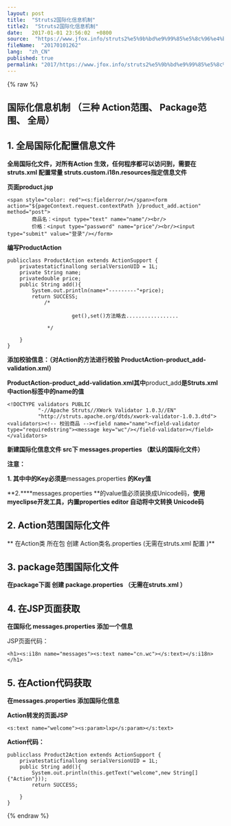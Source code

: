 ```yaml
---
layout: post
title:  "Struts2国际化信息机制"
title2:  "Struts2国际化信息机制"
date:   2017-01-01 23:56:02  +0800
source:  "https://www.jfox.info/struts2%e5%9b%bd%e9%99%85%e5%8c%96%e4%bf%a1%e6%81%af%e6%9c%ba%e5%88%b6.html"
fileName:  "20170101262"
lang:  "zh_CN"
published: true
permalink: "2017/https://www.jfox.info/struts2%e5%9b%bd%e9%99%85%e5%8c%96%e4%bf%a1%e6%81%af%e6%9c%ba%e5%88%b6.html"
---
```

{% raw %}
##  国际化信息机制  （三种 Action范围、 Package范围、 全局）

## 1. 全局国际化配置信息文件

**全局国际化文件，对所有Action 生效，任何程序都可以访问到，需要在struts.xml 配置常量 struts.custom.i18n.resources指定信息文件**

**页面product.jsp**

    <span style="color: red"><s:fielderror/></span><form action="${pageContext.request.contextPath }/product_add.action" method="post">
            商品名：<input type="text" name="name"/><br/>
            价格：<input type="password" name="price"/><br/><input type="submit" value="登录"/></form>

**编写ProductAction**

    publicclass ProductAction extends ActionSupport {
        privatestaticfinallong serialVersionUID = 1L;
        private String name;
        privatedouble price;
        public String add(){
            System.out.println(name+"---------"+price);
            return SUCCESS;
                /*
    
                         get(),set()方法略去.................
    
                 */
            
        }
    }

**添加校验信息：（对Action的方法进行校验 ProductAction-product_add-validation.xml）**

****ProductAction-product_add-validation.xml其中****product_add****是Struts.xml中action标签中的name的值****

    <!DOCTYPE validators PUBLIC
              "-//Apache Struts//XWork Validator 1.0.3//EN"
              "http://struts.apache.org/dtds/xwork-validator-1.0.3.dtd"><validators><!-- 校验商品 --><field name="name"><field-validator type="requiredstring"><message key="wc"/></field-validator></field></validators>

**新建国际化信息文件  src下 messages.properties （默认的国际化文件）**

**注意：**

**1. 其中<message key=”wc”/>中的Key必须是**messages.properties  **的Key值**

**2.****messages.properties  **的value值必须装换成Unicode码，**使用myeclipse开发工具，内置properties editor 自动将中文转换 Unicode码**

## 2.  Action范围国际化文件

** 在Action类 所在包 创建 Action类名.properties (无需在struts.xml 配置 )**

## 3.   package范围国际化文件

**在package下面 创建 package.properties （无需在struts.xml ）**

## 4.   在JSP页面获取

**在国际化 messages.properties 添加一个信息**

JSP页面代码：

    <h1><s:i18n name="messages"><s:text name="cn.wc"></s:text></s:i18n></h1>

## 5.    在Action代码获取

**在messages.properties 添加国际化信息**

**Action转发的页面JSP**

    <s:text name="welcome"><s:param>lxp</s:param></s:text>

**Action代码：**

    publicclass Product2Action extends ActionSupport {
        privatestaticfinallong serialVersionUID = 1L;
        public String add(){
            System.out.println(this.getText("welcome",new String[]{"Action"}));
            return SUCCESS;
            
        }
    }
{% endraw %}